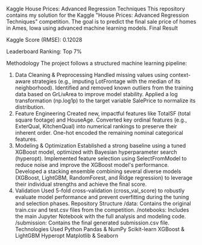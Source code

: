 Kaggle House Prices: Advanced Regression Techniques
This repository contains my solution for the Kaggle "House Prices: Advanced Regression Techniques" competition. The goal is to predict the final sale price of homes in Ames, Iowa using advanced machine learning models.
Final Result

Kaggle Score (RMSE): 0.12028

Leaderboard Ranking: Top 7%

Methodology
The project follows a structured machine learning pipeline:
1. Data Cleaning & Preprocessing
Handled missing values using context-aware strategies (e.g., imputing LotFrontage with the median of its neighborhood).
Identified and removed known outliers from the training data based on GrLivArea to improve model stability.
Applied a log transformation (np.log1p) to the target variable SalePrice to normalize its distribution.
2. Feature Engineering
Created new, impactful features like TotalSF (total square footage) and HouseAge.
Converted key ordinal features (e.g., ExterQual, KitchenQual) into numerical rankings to preserve their inherent order.
One-hot encoded the remaining nominal categorical features.
3. Modeling & Optimization
Established a strong baseline using a tuned XGBoost model, optimized with Bayesian hyperparameter search (hyperopt).
Implemented feature selection using SelectFromModel to reduce noise and improve the XGBoost model's performance.
Developed a stacking ensemble combining several diverse models (XGBoost, LightGBM, RandomForest, and Ridge regression) to leverage their individual strengths and achieve the final score.
4. Validation
Used 5-fold cross-validation (cross_val_score) to robustly evaluate model performance and prevent overfitting during the tuning and selection phases.
Repository Structure
/data: Contains the original train.csv and test.csv files from the competition.
/notebooks: Includes the main Jupyter Notebook with the full analysis and modeling code.
/submission: Contains the final generated submission.csv file.
Technologies Used
Python
Pandas & NumPy
Scikit-learn
XGBoost & LightGBM
Hyperopt
Matplotlib & Seaborn
   
